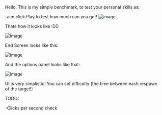 Hello,
This is my simple benchmark, to test your personal skills as:

-aim
click Play to test how much can you get!
![image](https://github.com/konris39/BenchmarkForYourSkills/assets/151552959/0b62ec83-a696-4cc8-863a-752f37bcbcb3)

Thats how it looks like :DD 

![image](https://github.com/konris39/BenchmarkForYourSkills/assets/151552959/9cbbed3e-f51e-4673-a8c6-612863298fac)

End Screen looks like this:

![image](https://github.com/konris39/BenchmarkForYourSkills/assets/151552959/2cdc4b31-e6d9-428f-ada5-9bd4f6e89764)

And the options panel looks like that:

![image](https://github.com/konris39/BenchmarkForYourSkills/assets/151552959/a7be201e-b16a-40e9-bb89-db81272cc863)

UI is very simplistic!
You can set difficulty (the time between each respawn of the target!)

TODO:

-Clicks per second check 


